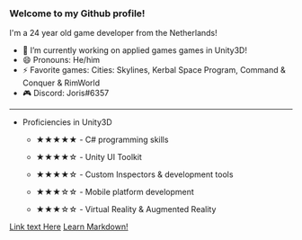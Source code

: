 ### Welcome to my Github profile!
I'm a 24 year old game developer from the Netherlands!

- 🔭 I’m currently working on applied games games in Unity3D!
- 😄 Pronouns: He/him
- ⚡ Favorite games: Cities: Skylines, Kerbal Space Program, Command & Conquer & RimWorld
- 🎮 Discord: Joris#6357

---

- Proficiencies in Unity3D
  - ★★★★★ - C# programming skills 
  - ★★★★☆ - Unity UI Toolkit
  - ★★★★☆ - Custom Inspectors & development tools  	
  
  - ★★★☆☆ - Mobile platform development
  - ★★★☆☆ - Virtual Reality & Augmented Reality


[Link text Here](https://link-url-here.org)
<a href="https://www.markdownguide.org" target="_blank">Learn Markdown!</a>
